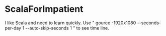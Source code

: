 # ScalaForImpatient


I like Scala and need to learn quickly.
Use " gource -1920x1080  --seconds-per-day 1 --auto-skip-seconds 1 "  to see time line.
